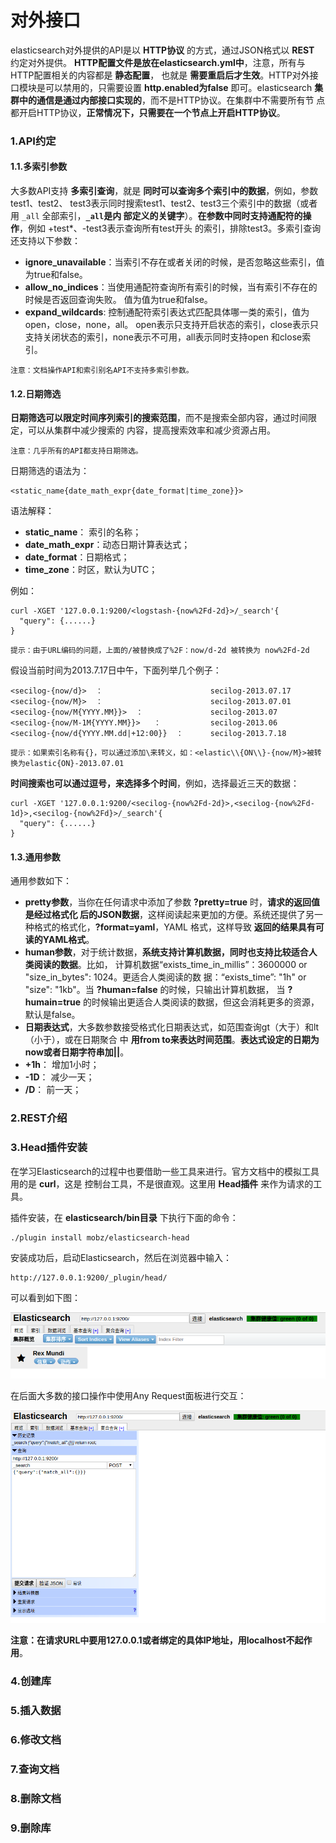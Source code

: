 对外接口
================================================================================
elasticsearch对外提供的API是以 **HTTP协议** 的方式，通过JSON格式以 **REST** 约定对外提供。
**HTTP配置文件是放在elasticsearch.yml中**，注意，所有与HTTP配置相关的内容都是 **静态配置**，
也就是 **需要重启后才生效**。HTTP对外接口模块是可以禁用的，只需要设置 **http.enabled为false**
即可。elasticsearch **集群中的通信是通过内部接口实现的**，而不是HTTP协议。在集群中不需要所有节
点都开启HTTP协议，**正常情况下，只需要在一个节点上开启HTTP协议**。

### 1.API约定

#### 1.1.多索引参数
大多数API支持 **多索引查询**，就是 **同时可以查询多个索引中的数据**，例如，参数test1、test2、
test3表示同时搜索test1、test2、test3三个索引中的数据（或者用 `_all` 全部索引，**`_all`是内
部定义的关键字**）。**在参数中同时支持通配符的操作**，例如 +test*、-test3表示查询所有test开头
的索引，排除test3。多索引查询还支持以下参数：
+ **ignore_unavailable**：当索引不存在或者关闭的时候，是否忽略这些索引，值为true和false。
+ **allow_no_indices**：当使用通配符查询所有索引的时候，当有索引不存在的时候是否返回查询失败。
值为值为true和false。
+ **expand_wildcards**: 控制通配符索引表达式匹配具体哪一类的索引，值为open，close，none，all。
open表示只支持开启状态的索引，close表示只支持关闭状态的索引，none表示不可用，all表示同时支持open
和close索引。
```
注意：文档操作API和索引别名API不支持多索引参数。
```

#### 1.2.日期筛选
**日期筛选可以限定时间序列索引的搜索范围**，而不是搜索全部内容，通过时间限定，可以从集群中减少搜索的
内容，提高搜索效率和减少资源占用。
```
注意：几乎所有的API都支持日期筛选。
```
日期筛选的语法为：
```
<static_name{date_math_expr{date_format|time_zone}}>
```
语法解释：
+ **static_name**： 索引的名称；
+ **date_math_expr**：动态日期计算表达式；
+ **date_format**：日期格式；
+ **time_zone**：时区，默认为UTC；

例如：
```shell
curl -XGET '127.0.0.1:9200/<logstash-{now%2Fd-2d}>/_search'{
  "query": {......}
}
```
```
提示：由于URL编码的问题，上面的/被替换成了%2F：now/d-2d 被转换为 now%2Fd-2d
```
假设当前时间为2013.7.17日中午，下面列举几个例子：
```
<secilog-{now/d}>  ：                        secilog-2013.07.17
<secilog-{now/M}>  ：                        secilog-2013.07.01
<secilog-{now/M{YYYY.MM}}>  ：               secilog-2013.07
<secilog-{now/M-1M{YYYY.MM}}>   ：           secilog-2013.06
<secilog-{now/d{YYYY.MM.dd|+12:00}}  ：      secilog-2013.7.18
```
```
提示：如果索引名称有{}，可以通过添加\来转义，如：<elastic\\{ON\\}-{now/M}>被转换为elastic{ON}-2013.07.01
```
**时间搜索也可以通过逗号，来选择多个时间**，例如，选择最近三天的数据：
```shell
curl -XGET '127.0.0.1:9200/<secilog-{now%2Fd-2d}>,<secilog-{now%2Fd-1d}>,<secilog-{now%2Fd}>/_search'{
  "query": {......}
}
```

#### 1.3.通用参数
通用参数如下：
+ **pretty参数**，当你在任何请求中添加了参数 **?pretty=true** 时，**请求的返回值是经过格式化
后的JSON数据**，这样阅读起来更加的方便。系统还提供了另一种格式的格式化，**?format=yaml**，YAML
格式，这样导致 **返回的结果具有可读的YAML格式**。
+ **human参数**，对于统计数据，**系统支持计算机数据，同时也支持比较适合人类阅读的数据**。比如，
计算机数据“exists_time_in_millis”：3600000 or "size_in_bytes": 1024。更适合人类阅读的数
据：“exists_time”: "1h" or "size": "1kb"。当 **?human=false** 的时候，只输出计算机数据，
当 **?humain=true** 的时候输出更适合人类阅读的数据，但这会消耗更多的资源，默认是false。
+ **日期表达式**，大多数参数接受格式化日期表达式，如范围查询gt（大于）和lt（小于），或在日期聚合
中 **用from to来表达时间范围**。**表达式设定的日期为now或者日期字符串加||**。
+ **+1h**： 增加1小时；
+ **-1D**： 减少一天；
+ **/D**：  前一天；



### 2.REST介绍

### 3.Head插件安装
在学习Elasticsearch的过程中也要借助一些工具来进行。官方文档中的模拟工具用的是 **curl**，这是
控制台工具，不是很直观。这里用 **Head插件** 来作为请求的工具。

插件安装，在 **elasticsearch/bin目录** 下执行下面的命令：
```shell
./plugin install mobz/elasticsearch-head
```
安装成功后，启动Elasticsearch，然后在浏览器中输入：
```
http://127.0.0.1:9200/_plugin/head/
```
可以看到如下图：

![Head插件安装](img/head.png)

在后面大多数的接口操作中使用Any Request面板进行交互：

![AnyRequest](img/AnyRequest.png)

**注意：在请求URL中要用127.0.0.1或者绑定的具体IP地址，用localhost不起作用**。

### 4.创建库

### 5.插入数据

### 6.修改文档

### 7.查询文档

### 8.删除文档

### 9.删除库
